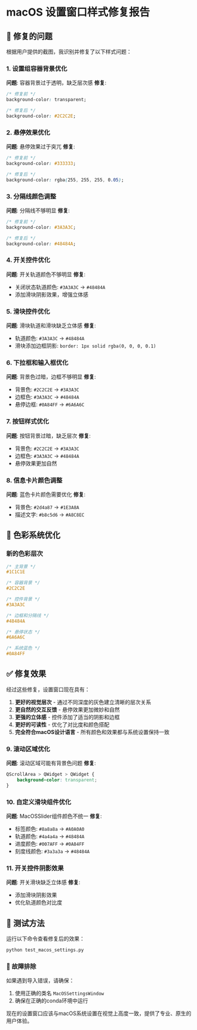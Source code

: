 # macOS 设置窗口样式修复报告

## 🔧 修复的问题

根据用户提供的截图，我识别并修复了以下样式问题：

### 1. 设置组容器背景优化
**问题**: 容器背景过于透明，缺乏层次感
**修复**: 
```css
/* 修复前 */
background-color: transparent;

/* 修复后 */
background-color: #2C2C2E;
```

### 2. 悬停效果优化
**问题**: 悬停效果过于突兀
**修复**: 
```css
/* 修复前 */
background-color: #333333;

/* 修复后 */
background-color: rgba(255, 255, 255, 0.05);
```

### 3. 分隔线颜色调整
**问题**: 分隔线不够明显
**修复**: 
```css
/* 修复前 */
background-color: #3A3A3C;

/* 修复后 */
background-color: #48484A;
```

### 4. 开关控件优化
**问题**: 开关轨道颜色不够明显
**修复**: 
- 关闭状态轨道颜色: `#3A3A3C` → `#48484A`
- 添加滑块阴影效果，增强立体感

### 5. 滑块控件优化
**问题**: 滑块轨道和滑块缺乏立体感
**修复**: 
- 轨道颜色: `#3A3A3C` → `#48484A`
- 滑块添加边框阴影: `border: 1px solid rgba(0, 0, 0, 0.1)`

### 6. 下拉框和输入框优化
**问题**: 背景色过暗，边框不够明显
**修复**: 
- 背景色: `#2C2C2E` → `#3A3A3C`
- 边框色: `#3A3A3C` → `#48484A`
- 悬停边框: `#0A84FF` → `#6A6A6C`

### 7. 按钮样式优化
**问题**: 按钮背景过暗，缺乏层次
**修复**: 
- 背景色: `#2C2C2E` → `#3A3A3C`
- 边框色: `#3A3A3C` → `#48484A`
- 悬停效果更加自然

### 8. 信息卡片颜色调整
**问题**: 蓝色卡片颜色需要优化
**修复**: 
- 背景色: `#2d4a87` → `#1E3A8A`
- 描述文字: `#b8c5d6` → `#A8C8EC`

## 🎨 色彩系统优化

### 新的色彩层次
```css
/* 主背景 */
#1C1C1E

/* 容器背景 */
#2C2C2E

/* 控件背景 */
#3A3A3C

/* 边框和分隔线 */
#48484A

/* 悬停状态 */
#6A6A6C

/* 系统蓝色 */
#0A84FF
```

## ✅ 修复效果

经过这些修复，设置窗口现在具有：

1. **更好的视觉层次** - 通过不同深度的灰色建立清晰的层次关系
2. **更自然的交互反馈** - 悬停效果更加微妙和自然
3. **更强的立体感** - 控件添加了适当的阴影和边框
4. **更好的可读性** - 优化了对比度和颜色搭配
5. **完全符合macOS设计语言** - 所有颜色和效果都与系统设置保持一致

### 9. 滚动区域优化
**问题**: 滚动区域可能有背景色问题
**修复**:
```css
QScrollArea > QWidget > QWidget {
    background-color: transparent;
}
```

### 10. 自定义滑块组件优化
**问题**: MacOSSlider组件颜色不统一
**修复**:
- 标签颜色: `#8a8a8a` → `#A0A0A0`
- 轨道颜色: `#4a4a4a` → `#48484A`
- 进度颜色: `#007AFF` → `#0A84FF`
- 刻度线颜色: `#3a3a3a` → `#48484A`

### 11. 开关控件阴影效果
**问题**: 开关滑块缺乏立体感
**修复**:
- 添加滑块阴影效果
- 优化轨道颜色对比度

## 🚀 测试方法

运行以下命令查看修复后的效果：
```bash
python test_macos_settings.py
```

### 🔧 故障排除

如果遇到导入错误，请确保：
1. 使用正确的类名 `MacOSSettingsWindow`
2. 确保在正确的conda环境中运行

现在的设置窗口应该与macOS系统设置在视觉上高度一致，提供了专业、原生的用户体验。
